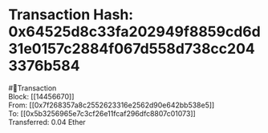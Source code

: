 
Transaction Hash: 0x64525d8c33fa202949f8859cd6d31e0157c2884f067d558d738cc2043376b584
====================================================================================
  
#💸Transaction  
Block: [[14456670]]  
From: [[0x7f268357a8c2552623316e2562d90e642bb538e5]]  
To: [[0x5b3256965e7c3cf26e11fcaf296dfc8807c01073]]  
Transferred: 0.04 Ether
